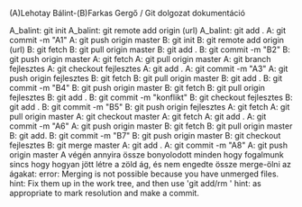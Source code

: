 (A)Lehotay Bálint-(B)Farkas Gergő / Git dolgozat dokumentáció

A_balint: git init
A_balint: git remote add origin (url)
A_balint: git add .
A: git commit -m "A1"
A: git push origin master
B: git init
B: git remote add origin (url)
B: git fetch
B: git pull origin master 
B: git add .
B: git commit -m "B2"
B: git push origin master
A: git fetch 
A: git pull origin master 
A: git branch fejlesztes 
A: git checkout fejlesztes 
A: git add . 
A: git commit -m "A3" 
A: git push origin fejlesztes 
B: git fetch 
B: git pull origin master 
B: git add . 
B: git commit -m "B4" 
B: git push origin master 
B: git fetch 
B: git pull origin fejlesztes 
B: git add .
B: git commit -m "konflikt"
B: git checkout fejlesztes 
B: git add . 
B: git commit -m "B5" 
B: git push origin fejlesztes 
A: git fetch 
A: git pull origin master 
A: git checkout master 
A: git fetch 
A: git add . 
A: git commit -m "A6" 
A: git push origin master 
B: git fetch 
B: git pull origin master 
B: git add. 
B: git commit -m "B7" 
B: git push origin master 
B: git checkout fejlesztes 
B: git merge master 
A: git add .
A: git commit -m "A8" 
A: git push origin master
A végén annyira össze bonyolodott minden hogy fogalmunk sincs hogy hogyan jött létre a zöld ág,
és nem engedte össze merge-ölni az ágakat:
error: Merging is not possible because you have unmerged files.
hint: Fix them up in the work tree, and then use 'git add/rm <file>'
hint: as appropriate to mark resolution and make a commit.
